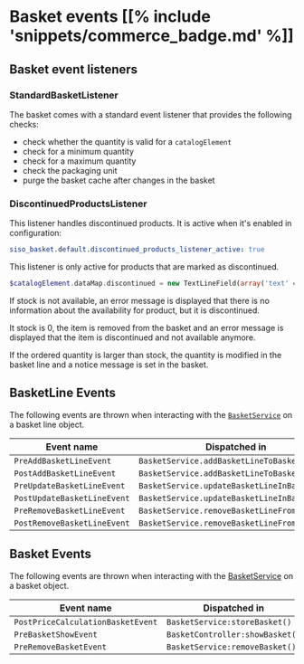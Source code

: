 # Basket events [[% include 'snippets/commerce_badge.md' %]]

## Basket event listeners

### StandardBasketListener

The basket comes with a standard event listener that provides the following checks:

- check whether the quantity is valid for a `catalogElement`
- check for a minimum quantity 
- check for a maximum quantity
- check the packaging unit
- purge the basket cache after changes in the basket

### DiscontinuedProductsListener

This listener handles discontinued products. It is active when it's enabled in configuration:

``` yaml
siso_basket.default.discontinued_products_listener_active: true
```

This listener is only active for products that are marked as discontinued.

``` php
$catalogElement.dataMap.discontinued = new TextLineField(array('text' => 1));
```

If stock is not available, an error message is displayed that there is no information about the availability for product, but it is discontinued.

It stock is 0, the item is removed from the basket and an error message is displayed that the item is discontinued and not available anymore.

If the ordered quantity is larger than stock, the quantity is modified in the basket line and a notice message is set in the basket.

## BasketLine Events

The following events are thrown when interacting with the [`BasketService`](basketservice.md) on a basket line object.

| Event name         | Dispatched in         | Event ID             |
| ------------------ | --------------------- | -------------------- |
| `PreAddBasketLineEvent` | `BasketService.addBasketLineToBasket()` | `silver_eshop.pre_add_basketline` |
| `PostAddBasketLineEvent` | `BasketService.addBasketLineToBasket()` | `silver_eshop.post_add_basketline` |
| `PreUpdateBasketLineEvent` | `BasketService.updateBasketLineInBasket()` | `silver_eshop.pre_update_basketline` |
| `PostUpdateBasketLineEvent` | `BasketService.updateBasketLineInBasket()` | `silver_eshop.post_update_basketline` |
| `PreRemoveBasketLineEvent` | `BasketService.removeBasketLineFromBasket()` | `silver_eshop.pre_remove_basketline` |
| `PostRemoveBasketLineEvent` | `BasketService.removeBasketLineFromBasket()` | `silver_eshop.post_remove_basketline` |

## Basket Events

The following events are thrown when interacting with the [BasketService](basketservice.md) on a basket object.

|Event name|Dispatched in|Event ID|
|--- |--- |--- |
|`PostPriceCalculationBasketEvent`|`BasketService:storeBasket()`|`silver_eshop.post_price_calculation_basket`|
|`PreBasketShowEvent`|`BasketController:showBasket()`|`silver_eshop.pre_basket_show`|
|`PreRemoveBasketEvent`|`BasketService:removeBasket()`|`silver_eshop.pre_remove_basket`|
